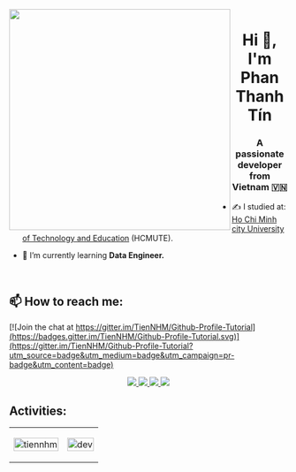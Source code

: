 <img align="left" width="400" src="https://github.githubassets.com/images/modules/profile/profile-first-repo.svg">
<h1 align="center">Hi 👋, I'm Phan Thanh Tín</h1>
<p align="center">
  <h3 align="center">A passionate developer from Vietnam 🇻🇳 </h3>
</p>


- ✍ I studied at: [Ho Chi Minh city University of Technology and Education](https://hcmute.edu.vn) (HCMUTE).

- 🌱 I’m currently learning **Data Engineer.**

<br />

## 📫 How to reach me:

[![Join the chat at https://gitter.im/TienNHM/Github-Profile-Tutorial](https://badges.gitter.im/TienNHM/Github-Profile-Tutorial.svg)](https://gitter.im/TienNHM/Github-Profile-Tutorial?utm_source=badge&utm_medium=badge&utm_campaign=pr-badge&utm_content=badge)

<p align="center">
  <a href="https://www.linkedin.com/in/phan-thanh-t%C3%ADn-27860327a/" target="_blank">
    <img src="https://img.icons8.com/fluent/48/000000/linkedin.png"/>
  </a>
  <a href="https://www.facebook.com/thanhtin.phan.775/" alt="Facebook">
    <img src="https://img.icons8.com/fluent/48/000000/facebook-new.png" target="_blank" />
  </a> 
  <a href="https://github.com/thanhtin99" alt="Github">
    <img src="https://img.icons8.com/fluent/48/000000/github.png"/>
  </a> 
  <a href="thanhtin8642@gmail.com" alt="Email">
    <img src="https://img.icons8.com/fluent/48/000000/mailing.png"/>
  </a>
</p>


## Activities:

<table style="width:100%;">
  <tr>
    <td>
      <img src="https://github-readme-stats.vercel.app/api?username=thanhtin99&bg_color=FFFFFF00&text_color=179fa3&show_icons=true&count_private=true&include_all_commits=true&custom_title=Hoạt%20động%20trên%20Github" alt="tiennhm" width="100%"/>
    </td>
    <td>
      <p align="center"> 
        <img src="https://cdn.dribbble.com/users/1059583/screenshots/4171367/coding-freak.gif" alt="dev" width="100%"/>
      </p>
    </td>
  </tr>
</table>
